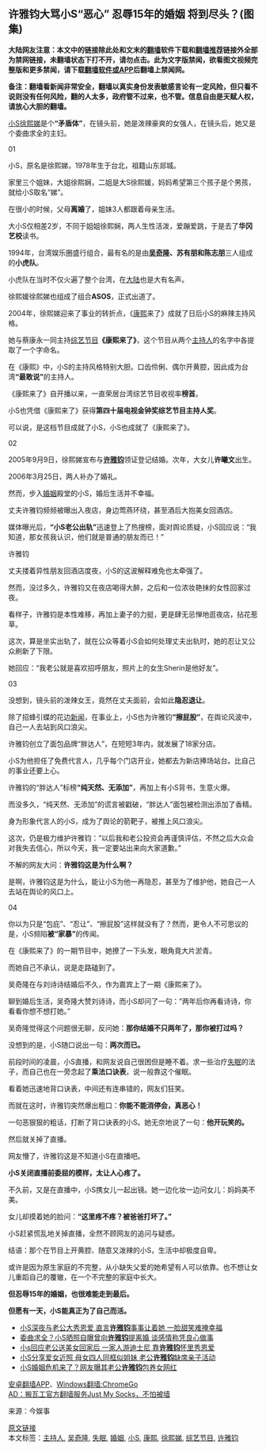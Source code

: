  <h2>许雅钧大骂小S“恶心” 忍辱15年的婚姻 将到尽头？(图集)</h2> <p class="notice"><b>大陆网友注意：本文中的链接除此处和文末的<a href="https://github.com/bannedbook/fanqiang" >翻墙</a>软件下载和<a href="https://github.com/killgcd/justmysocks/blob/master/README.md">翻墙推荐</a>链接外全部为禁网链接，未翻墙状态下打不开，请勿点击。此为文字版禁闻，欲看图文视频完整版和更多禁闻，请下载<a href="https://github.com/bannedbook/fanqiang">翻墙软件或APP</a>后翻墙上禁闻网。</p><p>备注：翻墙看新闻非常安全，翻墙以真实身份发表敏感言论有一定风险，但只看不说则没有任何风险，翻的人太多，政府管不过来，也不管。信息自由是天赋人权，请放心大胆的翻墙。</b></p>  <div class="entry"> <p><a href="https://www.bannedbook.org/bnews/tag/%e5%b0%8fs/" class="st_tag internal_tag" rel="tag" title="标签 小S 下的日志">小S</a><a href="https://www.bannedbook.org/bnews/tag/%E5%BE%90%E7%86%99%E5%A8%A3/" class="st_tag internal_tag" rel="tag" title="标签 徐熙娣 下的日志">徐熙娣</a>是个<strong>“矛盾体”</strong>，在镜头前，她是泼辣豪爽的女强人，在镜头后，她又是个委曲求全的主妇。</p> <p>01</p> <p>小S，原名是徐熙娣，1978年生于台北，祖籍山东郯城。</p> <p>家里三个姐妹，大姐徐熙娴，二姐是大S徐熙媛，妈妈希望第三个孩子是个男孩，就给小S取名“娣”。</p> <p>在很小的时候，父母<strong>离婚</strong>了，姐妹3人都跟着母亲生活。</p> <p>大小S仅相差2岁，不同于姐姐徐熙娴，两人生性活泼，爱蹦爱跳，于是去了<strong>华冈艺校</strong>读书。</p> <p>1994年，台湾娱乐圈盛行组合，最有名的是由<strong><a href="https://www.bannedbook.org/bnews/tag/%e5%90%b4%e5%a5%87%e9%9a%86/" class="st_tag internal_tag" rel="tag" title="标签 吴奇隆 下的日志">吴奇隆</a>、苏有朋和陈志朋</strong>三人组成的<strong>小虎队</strong>。</p> <p>小虎队在当时不仅火遍了整个台湾，在<span class='wp_keywordlink_affiliate'><a href="https://www.bannedbook.org/" title="大陆" target="_blank">大陆</a></span>也是大有名声。</p> <p>徐熙媛徐熙娣也组成了组合<strong>ASOS</strong>，正式出道了。</p> <p>2004年，徐熙娣迎来了事业的转折点，《<a href="https://www.bannedbook.org/bnews/tag/%e5%ba%b7%e7%86%99/" class="st_tag internal_tag" rel="tag" title="标签 康熙 下的日志">康熙</a>来了》成就了日后小S的麻辣主持风格。</p> <p>她与蔡康永一同主持<a href="https://www.bannedbook.org/bnews/tag/%E7%BB%BC%E8%89%BA%E8%8A%82%E7%9B%AE/" class="st_tag internal_tag" rel="tag" title="标签 综艺节目 下的日志">综艺节目</a><strong>《康熙来了》</strong>，这个节目从两个<a href="https://www.bannedbook.org/bnews/tag/%e4%b8%bb%e6%8c%81%e4%ba%ba/" class="st_tag internal_tag" rel="tag" title="标签 主持人 下的日志">主持人</a>的名字中各提取了一个字命名。</p> <p>在《康熙》中，小S的主持风格特别大胆。口齿伶俐、偶尔开黄腔，因此成为台湾<strong>“最敢说”</strong>的主持人。</p> <p>《康熙来了》自开播以来，一直荣居台湾综艺节目收视率<strong>榜首</strong>。</p> <p>小S也凭借《康熙来了》获得<strong>第四十届电视金钟奖综艺节目主持人奖</strong>。</p> <p>可以说，是这档节目成就了小S，小S也成就了《康熙来了》。</p>  <p>02</p> <p>2005年9月9日，徐熙娣宣布与<strong><a href="https://www.bannedbook.org/bnews/tag/%E8%AE%B8%E9%9B%85%E9%92%A7/" class="st_tag internal_tag" rel="tag" title="标签 许雅钧 下的日志">许雅钧</a></strong>领证登记结婚。次年，大女儿<strong>许曦文</strong>出生。</p> <p>2006年3月25日，两人补办了婚礼。</p> <p>然而，步入<a href="https://www.bannedbook.org/bnews/tag/%e5%a9%9a%e5%a7%bb/" class="st_tag internal_tag" rel="tag" title="标签 婚姻 下的日志">婚姻</a>殿堂的小S，婚后生活并不幸福。</p> <p>丈夫许雅钧频频被曝出入夜店，身边莺燕环绕，甚至酒后大抱美女回酒店。</p> <p>媒体曝光后，<strong>“小S老公出轨”</strong>迅速登上了热搜榜，面对舆论质疑，小S回应说：“我知道，那女孩我认识，他们就是普通的朋友而已！”</p> <p>许雅钧</p> <p>丈夫搂着异性朋友回酒店度夜，小S的这波解释难免也太牵强了。</p> <p>然而，没过多久，许雅钧又在夜店喝得大醉，之后和一位浓妆艳抹的女性回家过夜。</p> <p>看样子，许雅钧是本性难移，再加上妻子的力挺，更是肆无忌惮地逛夜店，拈花惹草。</p> <p>这次，算是坐实出轨了，就在公众等着小S会如何处理丈夫出轨时，她的忍让又公众刷新了下限。</p> <p>她回应：“我老公就是喜欢招呼朋友，照片上的女生Sherin是他好友”。</p> <p>03</p> <p>没想到，镜头前的泼辣女王，竟然在丈夫面前，会如此<strong>隐忍退让</strong>。</p> <p>除了招蜂引蝶的花边<span class='wp_keywordlink_affiliate'><a href="https://www.bannedbook.org/" title="新闻">新闻</a></span>，在事业上，小S也为许雅钧<strong>“擦屁股”</strong>，在舆论风波中，自己一人去站到风口浪尖。</p>  <p>许雅钧创立了面包品牌“胖达人”，在短短3年内，就发展了18家分店。</p> <p>小S为他担任了免费代言人，几乎每个门店开业，她都去为新店捧场站台。比自己的事业还要上心。</p> <p>许雅钧的“胖达人”标榜<strong>“纯天然、无添加”</strong>，再加上有小S背书，生意火爆。</p> <p>而没多久，“纯天然、无添加”的谎言被戳破，“胖达人”面包被检测出添加了香精。</p> <p>身为形象代言人的小S，成为了舆论的箭靶子，被推上风口浪尖。</p> <p>这次，仍是极力维护许雅钧：&#8221;以后我和老公投资会再谨慎评估，不然之后大众会对我失去信心，所以今天，我一定要站出来向大家道歉。&#8221;</p> <p>不解的网友大问：<strong>许雅钧这是为什么啊？</strong></p> <p>是啊，许雅钧这是为什么，能让小S为他一再隐忍，甚至为了维护他，她自己一人去站在舆论的风口上。</p> <p>04</p> <p>你以为只是“包庇”、“忍让”、“擦屁股”这样就没有了？然而，更令人不可思议的是，小S频陷<strong>被“家暴”</strong>的传闻。</p> <p>在《康熙来了》的一期节目中，她撩了一下头发，眼角竟大片淤青。</p> <p>而她自己不承认，说是走路磕到了。</p> <p>吴奇隆在与刘诗诗结婚后不久，作为嘉宾上了一期《康熙来了》。</p> <p>聊到婚后生活，吴奇隆大赞刘诗诗，而小S却问了一句：&#8221;两年后你再看诗诗，你看看你想不想打她。&#8221;</p> <p>吴奇隆觉得这个问题很无聊，反问她：<strong>那你结婚不只两年了，那你被打过吗？</strong></p>  <p>没想到的是，小S随口说出一句：<strong>两次而已。</strong></p> <p>前段时间的凌晨，小S直播，和网友说自己很困但是睡不着。求一些治疗<a href="https://www.bannedbook.org/bnews/tag/%e5%a4%b1%e7%9c%a0/" class="st_tag internal_tag" rel="tag" title="标签 失眠 下的日志">失眠</a>的法子，而自己也在一旁念起了<strong>乘法口诀表</strong>，说一般靠这个催眠。</p> <p>看着她迅速地背口诀表，中间还有连串错的，网友们狂笑。</p> <p>而就在这时，许雅钧突然爆出粗口：<strong>你能不能消停会，真恶心！</strong></p> <p>一句恶狠狠的粗话，打断了背口诀表的小S。她无奈地说了一句：<strong>他开玩笑的。</strong></p> <p>然后就关掉了直播。</p> <p>网友懵了，许雅钧这是不知道小S在直播吧。</p> <p><strong>小S关闭直播前委屈的模样，太让人心疼了。</strong></p> <p>不久前，又是在直播中，小S携女儿一起出镜。她一边化妆一边问女儿：妈妈美不美。</p> <p>女儿却摸着她的脸问：<strong>“这里疼不疼？被爸爸打坏了。”</strong></p> <p>小S赶紧慌乱地关掉直播，全然不顾网友的追问与疑惑。</p> <p>结语：那个在节目上开黄腔、随意又泼辣的小S，生活中却极度自卑。</p> <p>或许是因为原生家庭的不完整，从小缺失父爱的她希望有人可以依靠。也不想让女儿重蹈自己的覆辙，在一个不完整的家庭中长大。</p> <p><strong>但忍辱15年的婚姻，也很难能走到最后。</strong></p> <p><strong>但愿有一天，小S能真正为了自己而活。</strong></p>  <ul class='op-related-articles' title='相关阅读'> <li><a href='https://www.bannedbook.org/bnews/yule/20200116/1259614.html' target='_blank'>小S深夜与老公大秀恩爱 直言<b>许雅钧</b>事事让着她 一脸甜笑难掩幸福</a></li> <li><a href='https://www.bannedbook.org/bnews/yule/20191024/1211794.html' target='_blank'>委曲求全？小S晒照自曝曾向<b>许雅钧</b>提离婚 谈感情称凭良心做事</a></li> <li><a href='https://www.bannedbook.org/bnews/yule/20190712/1156915.html' target='_blank'>小s回应老公送美女回家后 一家人游迪士尼 靠<b>许雅钧</b>怀里秀恩爱</a></li> <li><a href='https://www.bannedbook.org/bnews/yule/20190701/1151420.html' target='_blank'>小S分享爱女近照 母女四人同框似姐妹 老公<b>许雅钧</b>缺席亲子活动</a></li> <li><a href='https://www.bannedbook.org/bnews/yule/20180304/909100.html' target='_blank'>小S婚姻危机来了？网友曝其老公<b>许雅钧</b>包养女网红</a></li> </ul> <div class="texttj"> <a href="https://github.com/bannedbook/fanqiang/wiki/%E7%A6%81%E9%97%BB%E7%BD%91%E5%AE%89%E5%8D%93%E7%BF%BB%E5%A2%99%E6%96%B0%E9%97%BBAPP" target="_blank">安卓翻墙APP</a>、<a href="https://github.com/bannedbook/fanqiang/wiki/Chrome%E4%B8%80%E9%94%AE%E7%BF%BB%E5%A2%99%E5%8C%85" target="_blank">Windows翻墙:ChromeGo</a><br/> <a href="https://github.com/killgcd/justmysocks/blob/master/README.md" target="_blank">AD：搬瓦工官方翻墙服务Just My Socks，不怕被墙</a> </div><p> 来源：今娱事 </p><a name='sharetosocial'></a>         <div><a href='https://www.bannedbook.org/bnews/yule/20200610/1342826.html'>原文链接</a></div>  </div><!--END ENTRY--> <div class="postfooter"> <div>本文标签：<a href="https://www.bannedbook.org/bnews/tag/%e4%b8%bb%e6%8c%81%e4%ba%ba/" rel="tag">主持人</a>, <a href="https://www.bannedbook.org/bnews/tag/%e5%90%b4%e5%a5%87%e9%9a%86/" rel="tag">吴奇隆</a>, <a href="https://www.bannedbook.org/bnews/tag/%e5%a4%b1%e7%9c%a0/" rel="tag">失眠</a>, <a href="https://www.bannedbook.org/bnews/tag/%e5%a9%9a%e5%a7%bb/" rel="tag">婚姻</a>, <a href="https://www.bannedbook.org/bnews/tag/%e5%b0%8fs/" rel="tag">小S</a>, <a href="https://www.bannedbook.org/bnews/tag/%e5%ba%b7%e7%86%99/" rel="tag">康熙</a>, <a href="https://www.bannedbook.org/bnews/tag/%E5%BE%90%E7%86%99%E5%A8%A3/" rel="tag">徐熙娣</a>, <a href="https://www.bannedbook.org/bnews/tag/%E7%BB%BC%E8%89%BA%E8%8A%82%E7%9B%AE/" rel="tag">综艺节目</a>, <a href="https://www.bannedbook.org/bnews/tag/%E8%AE%B8%E9%9B%85%E9%92%A7/" rel="tag">许雅钧</a></div>  </div><!--END POSTFOOTER--> 